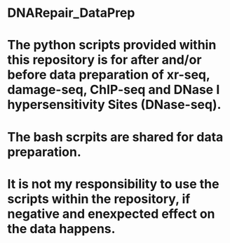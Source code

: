 # DNARepair_DataPrep

# The python scripts provided within this repository is for after and/or before data preparation of xr-seq, damage-seq, ChIP-seq and DNase I hypersensitivity Sites (DNase-seq).
# The bash scrpits are shared for data preparation.

# It is not my responsibility to use the scripts within the repository, if negative and enexpected effect on the data happens.
